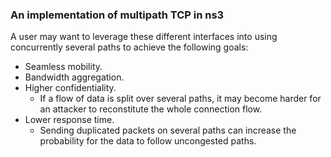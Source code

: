 ### An implementation of multipath TCP in ns3

A user may want to leverage these different interfaces into using concurrently several paths to achieve the following goals:

- Seamless mobility.
- Bandwidth aggregation.
- Higher confidentiality.
	- If a flow of data is split over several paths, it may become harder for an attacker to reconstitute the whole connection flow.
- Lower response time.
	- Sending duplicated packets on several paths can increase the probability for the data to follow uncongested paths.
